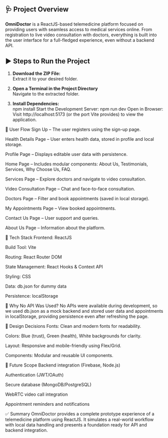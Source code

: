## 🩺 Project Overview
**OmniDoctor** is a ReactJS-based telemedicine platform focused on providing users with seamless access to medical services online. From registration to live video consultation with doctors, everything is built into the user interface for a full-fledged experience, even without a backend API.

## ▶️ Steps to Run the Project

1. **Download the ZIP File:**  
   Extract it to your desired folder.

2. **Open a Terminal in the Project Directory**  
   Navigate to the extracted folder.

3. **Install Dependencies:**  
   npm install
Start the Development Server:
npm run dev
Open in Browser:
Visit http://localhost:5173 (or the port Vite provides) to view the application.

👣 User Flow
Sign Up – The user registers using the sign-up page.

Health Details Page – User enters health data, stored in profile and local storage.

Profile Page – Displays editable user data with persistence.

Home Page – Includes modular components: About Us, Testimonials, Services, Why Choose Us, FAQ.

Services Page – Explore doctors and navigate to video consultation.

Video Consultation Page – Chat and face-to-face consultation.

Doctors Page – Filter and book appointments (saved in local storage).

My Appointments Page – View booked appointments.

Contact Us Page – User support and queries.

About Us Page – Information about the platform.

🧰 Tech Stack
Frontend: ReactJS

Build Tool: Vite

Routing: React Router DOM

State Management: React Hooks & Context API

Styling: CSS

Data: db.json for dummy data

Persistence: localStorage

🔗 Why No API Was Used?
No APIs were available during development, so we used db.json as a mock backend and stored user data and appointments in localStorage, providing persistence even after refreshing the page.

🎨 Design Decisions
Fonts: Clean and modern fonts for readability.

Colors: Blue (trust), Green (health), White backgrounds for clarity.

Layout: Responsive and mobile-friendly using Flex/Grid.

Components: Modular and reusable UI components.

🚀 Future Scope
Backend integration (Firebase, Node.js)

Authentication (JWT/OAuth)

Secure database (MongoDB/PostgreSQL)

WebRTC video call integration

Appointment reminders and notifications

✅ Summary
OmniDoctor provides a complete prototype experience of a telemedicine platform using ReactJS. It simulates a real-world workflow with local data handling and presents a foundation ready for API and backend integration.

